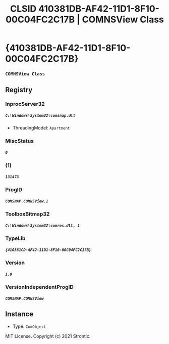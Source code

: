 ﻿---
title: "CLSID 410381DB-AF42-11D1-8F10-00C04FC2C17B | COMNSView Class"
excerpt: What is COM-Object CLSID 410381DB-AF42-11D1-8F10-00C04FC2C17B?
---

# {410381DB-AF42-11D1-8F10-00C04FC2C17B}

### `COMNSView Class`

## Registry


### InprocServer32

##### `C:\Windows\System32\comsnap.dll`
* ThreadingModel: `Apartment`

### MiscStatus

##### `0`

### (1)

##### `131473`

### ProgID

##### `COMSNAP.COMNSView.1`

### ToolboxBitmap32

##### `C:\Windows\System32\comres.dll, 1`

### TypeLib

##### `{410381CD-AF42-11D1-8F10-00C04FC2C17B}`

### Version

##### `1.0`

### VersionIndependentProgID

##### `COMSNAP.COMNSView`

## Instance

* Type: `ComObject`

MIT License. Copyright (c) 2021 Strontic.


